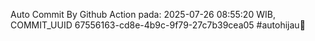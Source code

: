 Auto Commit By Github Action pada: 2025-07-26 08:55:20 WIB, COMMIT_UUID 67556163-cd8e-4b9c-9f79-27c7b39cea05 #autohijau🗿

